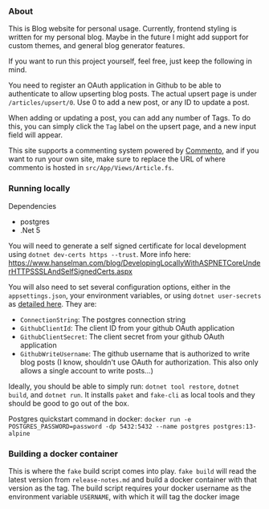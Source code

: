 ### About
This is Blog website for personal usage. Currently, frontend styling is written for my personal blog. Maybe in the future I might add support for custom themes, and general blog generator features.

If you want to run this project yourself, feel free, just keep the following in mind.

You need to register an OAuth application in Github to be able to authenticate to allow upserting blog posts.
The actual upsert page is under `/articles/upsert/0`. Use 0 to add a new post, or any ID to update a post.

When adding or updating a post, you can add any number of Tags. To do this, you can simply click the `Tag` label on the upsert page, and a new input field will appear.

This site supports a commenting system powered by [Commento](https://www.commento.io/), and if you want to run your own site, make sure to replace the URL of where commento is hosted in `src/App/Views/Article.fs`.

### Running locally
Dependencies
* postgres
* .Net 5

You will need to generate a self signed certificate for local development using `dotnet dev-certs https --trust`. More info here: https://www.hanselman.com/blog/DevelopingLocallyWithASPNETCoreUnderHTTPSSSLAndSelfSignedCerts.aspx

You will also need to set several configuration options, either in the `appsettings.json`, your environment variables, or using `dotnet user-secrets` as [detailed here](https://docs.microsoft.com/en-us/aspnet/core/security/app-secrets?view=aspnetcore-3.0&tabs=windows).
They are:
* `ConnectionString`: The postgres connection string
* `GithubClientId`: The client ID from your github OAuth application
* `GithubClientSecret`: The client secret from your github OAuth application
* `GithubWriteUsername`: The github username that is authorized to write blog posts (I know, shouldn't use OAuth for authorization. This also only allows a single account to write posts...)

Ideally, you should be able to simply run: `dotnet tool restore`, `dotnet build`, and `dotnet run`. It installs `paket` and `fake-cli` as local tools and they should be good to go out of the box.

Postgres quickstart command in docker: `docker run -e POSTGRES_PASSWORD=password -dp 5432:5432 --name postgres postgres:13-alpine`

### Building a docker container
This is where the `fake` build script comes into play. `fake build` will read the latest version from `release-notes.md` and build a docker container with that version as the tag. The build script requires your docker username as the environment variable `USERNAME`, with which it will tag the docker image
